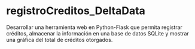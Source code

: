 # registroCreditos_DeltaData
Desarrollar una herramienta web en Python-Flask que permita registrar créditos, almacenar la información en una base de datos SQLite y mostrar una gráfica del total de créditos otorgados.
